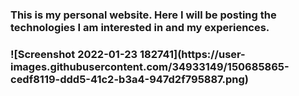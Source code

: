 <h3>This is my personal website. Here I will be posting the technologies I am interested in and my experiences.<h3>
![Screenshot 2022-01-23 182741](https://user-images.githubusercontent.com/34933149/150685865-cedf8119-ddd5-41c2-b3a4-947d2f795887.png)
